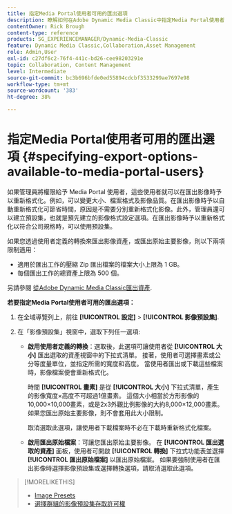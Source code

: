 ```yaml
---
title: 指定Media Portal使用者可用的匯出選項
description: 瞭解如何在Adobe Dynamic Media Classic中指定Media Portal使用者可用的匯出選項。
contentOwner: Rick Brough
content-type: reference
products: SG_EXPERIENCEMANAGER/Dynamic-Media-Classic
feature: Dynamic Media Classic,Collaboration,Asset Management
role: Admin,User
exl-id: c27df6c2-76f4-441c-bd26-cee98203291e
topic: Collaboration, Content Management
level: Intermediate
source-git-commit: bc3b696bfde0ed55894cdcbf3533299ae7697e98
workflow-type: tm+mt
source-wordcount: '383'
ht-degree: 38%

---
```


# 指定Media Portal使用者可用的匯出選項 {#specifying-export-options-available-to-media-portal-users}

如果管理員將權限給予 Media Portal 使用者，這些使用者就可以在匯出影像時予以重新格式化。例如，可以變更大小、檔案格式及影像品質。在匯出影像時予以自動重新格式化可節省時間，原因是不需要分別重新格式化影像。此外，管理員還可以建立預設集，也就是預先建立的影像格式設定選項。在匯出影像時予以重新格式化以符合公司規格時，可以使用預設集。

如果您透過使用者定義的轉換來匯出影像資產，或匯出原始主要影像，則以下兩項限制適用：

* 適用於匯出工作的壓縮 Zip 匯出檔案的檔案大小上限為 1 GB。
* 每個匯出工作的總資產上限為 500 個。

另請參閱 [從Adobe Dynamic Media Classic匯出資產](exporting-assets-from-dmc.md#exporting-assets-from_dmc).

**若要指定Media Portal使用者可用的匯出選項：**

1. 在全域導覽列上，前往 **[!UICONTROL 設定]** > **[!UICONTROL 影像預設集]**.
1. 在「影像預設集」視窗中，選取下列任一選項:

   * **啟用使用者定義的轉換**：選取後，此選項可讓使用者從 **[!UICONTROL 大小]** 匯出選取的資產視窗中的下拉式清單。 接著，使用者可選擇畫素或公分等度量單位，並指定所需的寬度和高度。 當使用者匯出或下載這些檔案時，影像檔案便會重新格式化。

     時間 **[!UICONTROL 畫素]** 是從 **[!UICONTROL 大小]** 下拉式清單，產生的影像寬度×高度不可超過1億畫素。 這個大小相當於方形影像的10,000×10,000畫素，或是2x3外觀比例影像的大約8,000×12,000畫素。 如果您匯出原始主要影像，則不會套用此大小限制。

     取消選取此選項，讓使用者下載檔案時不必在下載時重新格式化檔案。

   * **啟用匯出原始檔案**：可讓您匯出原始主要影像。 在 **[!UICONTROL 匯出選取的資產]** 面板，使用者可開啟 **[!UICONTROL 轉換]** 下拉式功能表並選擇 **[!UICONTROL 匯出原始檔案]** 以匯出原始檔案。 如果要強制使用者在匯出影像時選擇影像預設集或選擇轉換選項，請取消選取此選項。

>[!MORELIKETHIS]
>
>* [Image Presets](application-setup.md#image_presets)
>* [選擇群組的影像預設集存取許可權](creating-media-portal-groups.md#choosing_image_preset_access_permissions_for_a_group)
